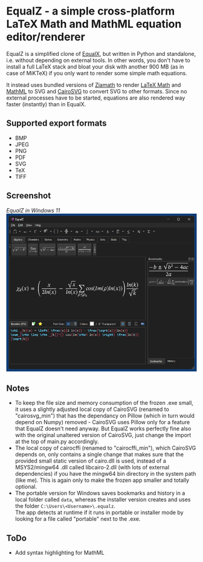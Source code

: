 # EqualZ - a simple cross-platform LaTeX Math and MathML equation editor/renderer
EqualZ is a simplified clone of [EqualX](https://equalx.sourceforge.io/), but written in Python and standalone, i.e. without depending on external tools. In other words, you don't have to install a full LaTeX stack and bloat your disk with another 900 MB (as in case of MiKTeX) if you only want to render some simple math equations. 

It instead uses bundled versions of [Ziamath](https://github.com/cdelker/ziamath) to render [LaTeX Math](https://en.wikipedia.org/wiki/LaTeX) and [MathML](https://en.wikipedia.org/wiki/MathML) to SVG and [CairoSVG](https://cairosvg.org/) to convert SVG to other formats. Since no external processes have to be started, equations are also rendered way faster (instantly) than in EqualX.

## Supported export formats
* BMP
* JPEG
* PNG
* PDF
* SVG
* TeX
* TIFF

## Screenshot
*EqualZ in Windows 11*  
![EqualZ in Windows 131](screenshots/equalz_win11.png)

## Notes
* To keep the file size and memory consumption of the frozen .exe small, it uses a slightly adjusted local copy of CairoSVG (renamed to "cairosvg_min") that has the dependancy on Pillow (which in turn would depend on Numpy) removed - CairoSVG uses Pillow only for a feature that EqualZ doesn't need anyway. But EqualZ works perfectly fine also with the original unaltered version of CairoSVG, just change the import at the top of main.py accordingly.
* The local copy of cairocffi (renamed to "cairocffi_min"), which CairoSVG depends on, only contains a single change that makes sure that the provided small static version of cairo.dll is used, instead of a MSYS2/mingw64 .dll called libcairo-2.dll (with lots of external dependencies) if you have the mingw64 bin directory in the system path (like me). This is again only to make the frozen app smaller and totally optional.
* The portable version for Windows saves bookmarks and history in a local folder called `data`, whereas the installer version creates and uses the folder `C:\Users\<Username>\.equalz`.  
The app detects at runtime if it runs in portable or installer mode by looking for a file called "portable" next to the .exe.

## ToDo
* Add syntax highlighting for MathML
